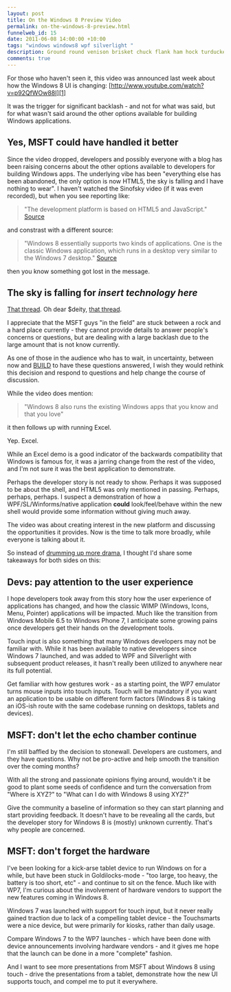 ```yaml
--- 
layout: post
title: On the Windows 8 Preview Video
permalink: on-the-windows-8-preview.html
funnelweb_id: 15
date: 2011-06-08 14:00:00 +10:00
tags: "windows windows8 wpf silverlight "
description: Ground round venison brisket chuck flank ham hock turducken andouille, shoulder hamburger. Corned beef drumstick chicken ham. Hamburger capicola filet mignon, meatball tenderloin pastrami chuck brisket pork swine prosciutto venison meatloaf jerky.
comments: true
---
```

For those who haven't seen it, this video was announced last week about how the Windows 8 UI is changing: [http://www.youtube.com/watch?v=p92QfWOw88I][1]

[1]: http://www.youtube.com/watch?v=p92QfWOw88I

It was the trigger for significant backlash - and not for what was said, but for what wasn't said around the other options available for building Windows applications.

## Yes, MSFT could have handled it better

Since the video dropped, developers and possibly everyone with a blog has been raising concerns about the other options available to developers for building Windows apps. The underlying vibe has been "everything else has been abandoned, the only option is now HTML5, the sky is falling and I have nothing to wear". I haven't watched the Sinofsky video (if it was even recorded), but when you see reporting like: 

> "The development platform is based on HTML5 and JavaScript." [Source][2]

[2]: http://news.cnet.com/8301-31021_3-20068119-260/sinofsky-shows-off-windows-8-at-d9/

and constrast with a different source:

> "Windows 8 essentially supports two kinds of applications. One is the classic Windows application, which runs in a desktop very similar to the Windows 7 desktop." [Source][3]

[3]: http://allthingsd.com/20110601/exclusive-making-sense-of-what-we-just-learned-about-windows-8/

then you know something got lost in the message.


## The sky is falling for *insert technology here*

[That thread][4]. Oh dear $deity, [that thread][5]. 

[4]: http://forums.silverlight.net/forums/t/230502.aspx
[5]: http://forums.silverlight.net/forums/p/230725/563975.aspx

I appreciate that the MSFT guys "in the field" are stuck between a rock and a hard place currently - they cannot provide details to answer people's concerns or questions, but are dealing with a large backlash due to the large amount that is not know currently. 

As one of those in the audience who has to wait, in uncertainty, between now and [BUILD][6] to have these questions answered, I wish they would rethink this decision and respond to questions and help change the course of discussion.

[6]: http://www.buildwindows.com/

While the video does mention:

> "Windows 8 also runs the existing Windows apps that you know and that you love"

it then follows up with running Excel.

Yep. Excel. 

While an Excel demo is a good indicator of the backwards compatibility that Windows is famous for, it was a jarring change from the rest of the video, and I'm not sure it was the best application to demonstrate.

Perhaps the developer story is not ready to show. Perhaps it was supposed to be about the shell, and HTML5 was only mentioned in passing. Perhaps, perhaps, perhaps. I suspect a demonstration of how a WPF/SL/Winforms/native application **could** look/feel/behave within the new shell would provide some information without giving much away. 

The video was about creating interest in the new platform and discussing the opportunities it provides. Now is the time to talk more broadly, while everyone is talking about it.


So instead of [drumming up more drama][7], I thought I'd share some takeaways for both sides on this:

 [7]: http://forums.silverlight.net/forums/t/230744.aspx

## Devs: pay attention to the user experience

I hope developers took away from this story how the user experience of applications has changed, and how the classic WIMP (Windows, Icons, Menu, Pointer) applications will be impacted. Much like the transition from Windows Mobile 6.5 to Windows Phone 7, I anticipate some growing pains once developers get their hands on the development tools.

Touch input is also something that many Windows developers may not be familiar with. While it has been available to native developers since Windows 7 launched, and was added to WPF and Silverlight with subsequent product releases, it hasn't really been utilized to anywhere near its full potential.

Get familiar with how gestures work - as a starting point, the WP7 emulator turns mouse inputs into touch inputs. Touch will be mandatory if you want an application to be usable on different form factors (Windows 8 is taking an iOS-ish route with the same codebase running on desktops, tablets and devices).


## MSFT: don't let the echo chamber continue

I'm still baffled by the decision to stonewall. Developers are customers, and they have questions. Why not be pro-active and help smooth the transition over the coming months? 

With all the strong and passionate opinions flying around, wouldn't it be good to plant some seeds of confidence and turn the conversation from "Where is XYZ?" to "What can I do with Windows 8 using XYZ?"

Give the community a baseline of information so they can start planning and start providing feedback. It doesn't have to be revealing all the cards, but the developer story for Windows 8 is (mostly) unknown currently. That's why people are concerned.

## MSFT: don't forget the hardware

I've been looking for a kick-arse tablet device to run Windows on for a while, but have been stuck in Goldilocks-mode - "too large, too heavy, the battery is too short, etc" - and continue to sit on the fence. Much like with WP7, I'm curious about the involvement of hardware vendors to support the new features coming in Windows 8.

Windows 7 was launched with support for touch input, but it never really gained traction due to lack of a compelling tablet device - the Touchsmarts were a nice device, but were primarily for kiosks, rather than daily usage.

Compare Windows 7 to the WP7 launches - which have been done with device announcements involving hardware vendors - and it gives me hope that the launch can be done in a more "complete" fashion. 

And I want to see more presentations from MSFT about Windows 8 using touch - drive the presentations from a tablet, demonstrate how the new UI supports touch, and compel me to put it everywhere.
